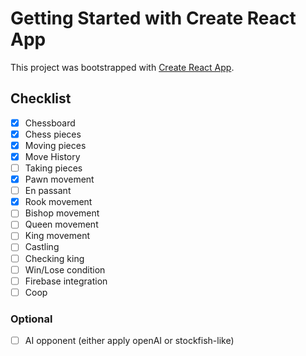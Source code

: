 # Getting Started with Create React App

This project was bootstrapped with [Create React App](https://github.com/facebook/create-react-app).

## Checklist
- [x] Chessboard
- [x] Chess pieces
- [x] Moving pieces
- [x] Move History
- [ ] Taking pieces
- [x] Pawn movement
- [ ] En passant
- [x] Rook movement
- [ ] Bishop movement
- [ ] Queen movement
- [ ] King movement
- [ ] Castling
- [ ] Checking king
- [ ] Win/Lose condition
- [ ] Firebase integration
- [ ] Coop

### Optional
- [ ] AI opponent (either apply openAI or stockfish-like)
